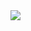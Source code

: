 <img src="https://capsule-render.vercel.app/api?type=cylinder&color=timeAuto&height=300&section=header&text=JiEun%20GitHub&fontSize=90" />
